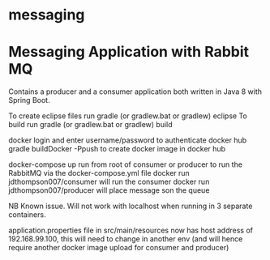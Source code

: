 # messaging
Messaging Application with Rabbit MQ
====================================
Contains a producer and a consumer application both written in Java 8 with Spring Boot.

To create eclipse files run gradle (or gradlew.bat or gradlew) eclipse
To build run gradle (or gradlew.bat or gradlew) build

docker login and enter username/password to authenticate docker hub
gradle buildDocker -Ppush to create docker image in docker hub

docker-compose up 						run from root of consumer or producer to run the RabbitMQ via the docker-compose.yml file
docker run jdthompson007/consumer		will run the consumer
docker run jdthompson007/producer		will place message son the queue

NB Known issue.  Will not work with localhost when running in 3 separate containers.  

application.properties file in src/main/resources now has host address of 192.168.99.100, this will need to change in another env
(and will hence require another docker image upload for consumer and producer)